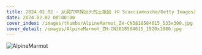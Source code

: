 ```yaml
---
title: 2024.02.02 - 从洞穴中探出头的土拨鼠 (© Scacciamosche/Getty Images)
date: 2024.02.02 00:00:00
cover_index: /images/thumbs/AlpineMarmot_ZH-CN3818584615_533x300.jpg
cover_detail: /images/AlpineMarmot_ZH-CN3818584615_1920x1080.jpg
---
```


![AlpineMarmot](/images/AlpineMarmot_ZH-CN3818584615_1920x1080.jpg)
